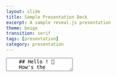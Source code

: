 ```yaml
---
layout: slide
title: Sample Presentation Deck
excerpt: A sample reveal.js presentation
theme: beige
transition: serif
tags: [presentation]
category: presentation
---
```

<section data-markdown>
  <textarea data-template>
    ## Hello ! 🦆
    How's the semester coming up?
    ---
    ## Remember when we just came here in January
    Feels like just yesterday doesn't it
    ---
    ## Moving on
    That being said, we're nearing the end of the semester now. Time to wrap up and buckle up for the exams (yikes!)
    ---
    ## Before that....
    Let's have a look at an utterly boring presentation absolutely no one asked for
    ---
    ### So before we dive in
    [a refresher](https://youtu.be/dQw4w9WgXcQ)
    ---
    ## Sorry
    for that
  </textarea>
</section>

